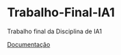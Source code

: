 # Trabalho-Final-IA1
Trabalho final da Disciplina de IA1

[Documentação](https://github.com/gabriel0alvesz/Trabalho-Final-IA1/blob/main/Trabalho_Final_IA_GabrielOliveiraAlves.pdf)
